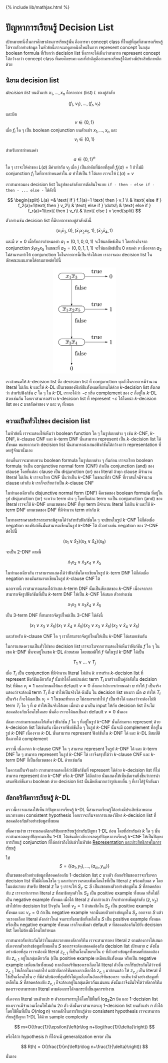 {% include lib/mathjax.html %}
# ปัญหาการเรียนรู้ Decision List

เป้าหมายหนึ่งในการศึกษาด้านการเรียนรู้นั้น คือการหา concept class ที่ใหญ่ที่สุดที่สามารถเรียนรู้ได้จากตัวอย่างข้อมูล
ในหัวข้อนี้เราจะมาดูเทคนิคใหม่ในการ represent concept ในกลุ่ม boolean formula ที่เรียกว่า
decision list ซึ่งเราจะได้เห็นว่าสามารถ represent concept ได้กว้างกว่า concept class ที่เคยศึกษามา
และที่สำคัญคือสามารถเรียนรู้ได้อย่างมีประสิทธิภาพอีกด้วย

## นิยาม decision list
 _decision list_ บนตัวแปร $x_1,\dots,x_n$ คือรายการ (list) $L$ ของคู่ลำดับ

$$
(f_1,v_1),\dots,(f_r,v_r)
$$

และบิต $$v\in\{0,1\}$$
เมื่อ $f_i$ ใด ๆ เป็น boolean conjunction บนตัวแปร $x_1,\dots,x_n$ และ $$v_i\in\{0,1\}$$

สำหรับการกำหนดค่า $$a\in \{0,1\}^n$$ ใด ๆ เราจะให้ค่าของ $L(a)$ มีค่าเท่ากับ $v_j$ เมื่อ
$j$ เป็นลำดับที่น้อยที่สุดที่ $f_j(a)=1$ ถ้าไม่มี conjunction $f_i$ ใดที่การกำหนดค่าใน $a$ ทำให้เป็น 1 ได้เลย
เราจะให้ $L(a)=v$

เราสามารถมอง decision list ในรูปของลำดับการตัดสินใจแบบ `if - then - else if - then - ... else -` ได้ดังนี้

$$
\begin{split}
L(a) =& \text{ if } f_1(a)=1 \text{ then } v_1 \\
& \text{ else if } f_2(a)=1\text{ then } v_2\\
& \text{ else if } \dots\\
& \text{ else if } f_r(a)=1\text{ then } v_r\\
& \text{ else } v
\end{split}
$$

ตัวอย่างเช่น decision list ที่มีรายการของคู่ลำดับดังนี้

$$
(x_1\bar{x}_3,0),(\bar{x}_1x_2x_5, 1),(\bar{x}_3\bar{x}_4,1)
$$

และมี $v=0$ เมื่อรับการกำหนดค่า $a_1=(0,1,0,0,1)$ จะให้ผลลัพธ์เป็น 1 โดยอ้างอิงจาก conjunction
$\bar{x}_1x_2x_5$ ในขณะที่ $a_2=(0,0,1,1,1)$ จะให้ผลลัพธ์เป็น 0 ตามค่า $v$ เนื่องจาก $a_2$
ไม่สามารถทำให้ conjunction ใดในรายการนี้เป็นจริงได้เลย
เราอาจมอง decision list ในลักษณะแผนภาพได้ตามภาพต่อไปนี้

<p align="center">
<img width="200" src="https://raw.githubusercontent.com/vacharapat/Computational-Learning-Theory/master/images/dl.png">
</p>

เรากำหนดให้ $k$-decision list คือ decision list ที่ conjunction
ทุกตัวในรายการมีจำนวน literal ไม่เกิน $k$ และให้ $k$-DL เป็นเซตของฟังก์ชันทั้งหมดที่แทนได้ด้วย
$k$-decision list สังเกตว่า สำหรับฟังก์ชัน $c$ ใด ๆ ใน $k$-DL เราจะได้ว่า $\neg c$ หรือ
complement ของ $c$ ก็อยู่ใน $k$-DL ด้วยเช่นกัน โดยเราสามารถสร้าง $k$-decision list ที่ represent
$\neg c$ ได้โดยนำ $k$-decision list ของ $c$ มาสลับค่าของ $v$ และ $v_i$ ทั้งหมด

## ความเป็นทั่วไปของ decision list
ในหัวข้อนี้ เราจะแสดงให้เห็นว่า boolean function ใด ๆ ในรูปแบบต่าง ๆ เช่น $k$-CNF, $k$-DNF,
$k$-clause CNF และ $k$-term DNF นั้นสามารถ represent เป็น $k$-decision list ได้ทั้งหมด
หมายความว่า decision list นั้นสามารถนำเสนอฟังก์ชันได้กว้างกว่า representation ที่เคยรู้จักมานั่นเอง

ก่อนอื่นเราจะมาทบทวน boolean formula ในรูปแบบต่าง ๆ กันก่อน เราจะเรียก boolean formula ว่าเป็น
conjunctive normal form (CNF) ถ้าเป็น conjunction (and) ของ clause โดยที่แต่ละ clause
เป็น disjunction (or) ของ literal ถ้าทุก clause มีจำนวน literal ไม่เกิน $k$ เราจะเรียก CNF
นั้นว่าเป็น $k$-CNF ในขณะที่ถ้า CNF ที่เราสนใจมีจำนวน clause เท่ากับ $k$ เราก็จะเรียกว่าเป็น $k$-clause CNF

ในทำนองเดียวกัน disjunctive normal form (DNF) คือเซตของ boolean formula ที่อยู่ในรูป disjunction (or)
ระหว่าง term ต่าง ๆ โดยที่แต่ละ term จะเป็น conjunction (and) ของ literal เราจะใช้ $k$-DNF
แทนเซตของ DNF ที่ทุก term มีจำนวน literal ไม่เกิน $k$ และใช้ $k$-term DNF แทนเซตของ DNF
ที่มีจำนวน term เท่ากับ $k$

ในทางตรรกศาสตร์เราสามารถพิสูจนได้ว่าสำหรับฟังก์ชันใด ๆ จะเขียนในรูป $k$-CNF ได้ก็ต่อเมื่อ negation ของฟังก์ชันนั้นสามารถเขียนในรูป $k$-DNF ได้
ตัวอย่างเช่น negation ของ 2-CNF ต่อไปนี้

$$
(x_1\lor\bar{x}_2)(x_3\lor\bar{x}_4)(x_5)
$$

จะเป็น 2-DNF ตามนี้

$$
\bar{x}_1x_2\lor \bar{x}_3x_4\lor \bar{x}_5
$$

ในทำนองเดียวกัน เราสามารถแสดงได้ว่าฟังก์ชันใดจะเขียนในรูป $k$-term DNF ได้ก็ต่อเมื่อ negation ของมันสามารถเขียนในรูป
$k$-clause CNF ได้

นอกจากนี้ เราสามารถแสดงได้ว่าเซต $k$-term DNF นั้นเป็นสับเซตของ $k$-CNF เนื่องจากเราสามารถจัดรูปฟังก์ชันที่เป็น $k$-term DNF
ให้เป็น $k$-CNF ได้เสมอ ตัวอย่างเช่น

$$
x_1x_2\lor x_3\bar{x}_4\lor\bar{x}_5
$$

เป็น 3-term DNF ที่สามารถจัดรูปใหม่เป็น 3-CNF ได้ดังนี้

$$
(x_1\lor x_3\lor\bar{x}_5)(x_1\lor\bar{x}_4\lor\bar{x}_5)(x_2\lor x_3\lor\bar{x}_5)(x_2\lor\bar{x}_4\lor\bar{x}_5)
$$

และสำหรับ $k$-clause CNF ใด ๆ เราก็สามารถจัดรูปใหม่ให้เป็น $k$-DNF ได้เสมอเช่นกัน

ในการแสดงความเป็นทั่วไปของ decision list เราจะเริ่มจากการแสดงให้เห็นว่าฟังก์ชัน $f$ ใด ๆ ในเซต
$k$-DNF นั้นจะอยู่ในเซต $k$-DL ด้วยเสมอ โดยสมมติให้ $f$ จัดในรูป $k$-DNF ได้เป็น

$$
T_1\lor\dots\lor T_j
$$

เมื่อ $T_i$ เป็น conjunction ที่มีจำนวน literal ไม่เกิน $k$
การสร้าง $k$-decision list ที่ represent ฟังก์ชันเดียวกับ $f$
นั้นทำได้โดยนำแต่ละ term  $T_i$ มาสร้างเป็นคู่ลำดับใน decision list ที่มีผล $v_i=1$ และกำหนดให้ผล default $v=0$
สังเกตว่าถ้าการกำหนดค่า $a$ ทำให้ $f$ เป็นจริง แสดงว่าจะต้องมี term $T_i$ ที่ $a$ ทำให้เป็นจริงได้
ดังนั้น ใน decision list ของเรา เมื่อ $a$ ทำให้ $T_i$ เป็นจริง ก็จะได้ผลเป็น $v_i=1$ ในขณะที่หาก $a$ ไม่สามารถทำให้ $f$ เป็นจริงได้
แสดงว่าจะต้องไม่มี term $T_i$ ใด ๆ ที่ $a$ ทำให้เป็นจริงได้เลย เมื่อนำ $a$ มาเป็น input ให้กับ decision list
ก็จะไม่สอดคล้องกับเงื่อนไขใดเลย นั่นคือ เราจะได้ผลเป็นค่า default $v=0$ น่ันเอง

ถัดมา เราสามารถแสดงให้เห็นว่าฟังก์ชัน $f$ ใด ๆ ที่อยู่ในรูป $k$-CNF นั้นก็สามารถ represent ด้วย $k$-decision list ได้เช่นกัน
เนื่องจากฟังก์ชันใด ๆ ในรูป $k$-CNF นั้นจะมี complement ที่อยู่ในรูป $k$-DNF เนื่องจาก $k$-DL นั้นสามารถ represent ฟังก์ชันใน $k$-DNF ได้ และ $k$-DL มีสมบัติปิดภายใต้ complement

คราวนี้ เนื่องจาก $k$-clause CNF ใด ๆ สามารถ represent ในรูป $k$-DNF ได้ และ $k$-term DNF ใด ๆ
สามารถ represent ในรูป $k$-CNF ได้ เราจึงสรุปได้ว่า $k$-clause CNF และ $k$-term DNF ก็เป็นสับเซตของ $k$-DL ด้วยเช่นกัน

ในความเป็นจริงแล้ว เราสามารถแสดงได้ว่ามีฟังก์ชันที่ represent ได้ด้วย $k$-decision list
ที่ไม่สามารถ represent ด้วย $k$-CNF หรือ $k$-DNF ได้อีกด้วย นั่นแสดงให้เห็นชัดเจนยิ่งขึ้นว่าการนำเสนอฟังก์ชันทาง boolean ด้วย
decision list นั้นมีพลังมากกว่ารูปแบบอื่น ๆ ที่เราได้รู้จักกันมา

## อัลกอริทึมการเรียนรู้ $k$-DL
คราวนี้เราจะแสดงให้เห็นว่าปัญหาการเรียนรู้ $k$-DL นี้สามารถเรียนรู้ได้อย่างมีประสิทธิภาพตามแนวทางของ
consistent hypothesis โดยเราจะเริ่มจากการแสดงวิธีหา $k$-decision list ที่สอดคล้องกับตัวอย่างข้อมูลทั้งหมด

เพื่อความง่าย เราจะแสดงอัลกอริทึมการเรียนรู้สำหรับปัญหา 1-DL ก่อน โดยที่สำหรับค่า $k$ ใด ๆ นั้นเราสามารถลดรูปปัญหามาเป็น
1-DL ได้เช่นเดียวกับการลดรูปปัญหาการเรียนรู้ $k$-CNF ให้เป็นปัญหาการเรียนรู้ conjunction ที่ได้กล่าวถึงไปแล้วในหัวข้อ
[Representation และประสิทธิภาพในการเรียนรู้](https://vacharapat.github.io/Computational-Learning-Theory/docs/pac5)

ให้ $$S=\{(a_1,y_1),\dots,(a_m,y_m)\}$$ เป็นเซตของตัวอย่างข้อมูลที่สอดคล้องกับ 1-decision list $c$ บางตัว
อัลกอริทึมของเราจะเริ่มจาก decision list ที่ไม่มีเงื่อนไขใด ๆ และทำการวนรอบเพิ่มเงื่อนไขที่เป็น literal $z$ พร้อมกับผล $v$
โดยในแต่ละรอบ สำหรับ literal $z$ ใด ๆ เราจะให้ $S_z\subseteq S$ เป็นเซตของตัวอย่างข้อมูลใน $S$
ที่สอดคล้องกับ $z$ เราจะทำการหา literal $z$ ที่สมาชิกทุกตัวใน $S_z$ เป็น positive example ทั้งหมด
หรือไม่ก็เป็น negative example ทั้งหมด เมื่อได้ literal $z$ ดังกล่าวแล้ว ก็จะทำการเพิ่มคู่ลำดับ $(z,v_z)$
เข้าไปท้าย decision list ปัจจุบัน โดยที่ $v_z=1$ ถ้าสมาชิกใน $S_z$ เป็น positive example ทั้งหมด และ
$v_z=0$ ถ้าเป็น negative example จากนั้นลบตัวอย่างข้อมูลใน $S_z$ ออกจาก $S$ แล้ววนรอบเลือก literal ดังกล่าวใหม่
จนกระทั่งสมาชิกที่เหลือใน $S$ เป็น positive example ทั้งหมด หรือเป็น negative example ทั้งหมด
เราก็จะเพิ่มค่า default $v$ ที่สอดคล้องกันไปยัง decision list โดยไม่ต้องมีเงื่อนไขกำหนด

เราสามารถรับประกันได้ว่าในแต่ละรอบของอัลกอริทึม เราจะสามารถหา literal $z$ ตามต้องการได้เสมอ
เนื่องจากตัวอย่างข้อมูลทั้งหมดใน $S$ ของเราจะต้องสอดคล้องกับ decision list เป้าหมาย $c$
ดังนั้นอย่างน้อยที่สุด เราจะต้องมี literal $z_{c,1}$ ที่เป็นเงื่อนไขแรกใน $c$ ที่ตัวอย่างข้อมูลทั้งหมดที่สอดคล้องกับ
$z_{c,1}$ อยู่ในกลุ่มเดียวกัน (เป็น positive example เหมือนกันทั้งหมด หรือเป็น negative example เหมือนกันทั้งหมด)
หากอัลกอริทึมของเราเลือกได้ literal ตัวอื่น เราก็รับประกันได้ว่าจะมี $z_{c,1}$ ให้เลือกในรอบต่อไป
แต่ถ้าอัลกอริทึมของเราเลือกได้ $z_{c,1}$ มาก่อนแล้ว ให้ $z_{c,i}$ เป็น literal ที่ใช้เป็นเงื่อนไขใน $c$
ที่มีลำดับน้อยที่สุดที่ยังไม่ถูกเลือกในอัลกอริทึมของเรา จะเห็นว่าตัวอย่างข้อมูลที่เหลือใน $S$ ที่สอดคล้องกับ $z_{c,i}$
ก็จะต้องอยู่ในกลุ่มเดียวกันแน่นอน ดังนั้นเราจึงมั่นใจได้ว่าอัลกอริทึมของเราจะสามารถหา literal
ตามต้องการได้จนกระทั่งสิ้นสุดการทำงาน

เนื่องจาก literal บนตัวแปร $n$ ตัวสามารถระบุได้โดยใช้พื้นที่ $\log_2 2n$ บิต และ 1-decision list
ของเราจะมีจำนวนเงื่อนไขไม่เกิน $2n$ ตัว ดังนั้นเราสามารถระบุ 1-decision list บนตัวแปร $n$
ตัวได้โดยใช้พื้นที่เป็น $O(n\log n)$ จากหลักในการเรียนรู้ด้วย consistent hypothesis เราจะสามารถเรียนรู้ปัญหา 1-DL
ได้ด้วย sample complexity

$$
m=O(\frac{1}{\epsilon}\left(n\log n+\log\frac{1}{\delta}\right))
$$

หรือได้ว่า hypothesis $h$ ที่ได้จะมี generalization error เป็น

$$
R(h) = O(\frac{1}{m}\left(n\log n+\frac{1}{\delta}\right))
$$

นั่นเอง
